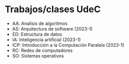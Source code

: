 # Trabajos/clases UdeC
 - AA: Analisis de algoritmos
 - AS: Arquitectura de software (2023-1) 
 - ED: Estructura de datos
 - IA: Inteligencia artificial (2023-1) 
 - ICP: Introducción a la Computación Paralela (2023-1) 
 - RC: Redes de computadores
 - SO: Sistemas operativos
